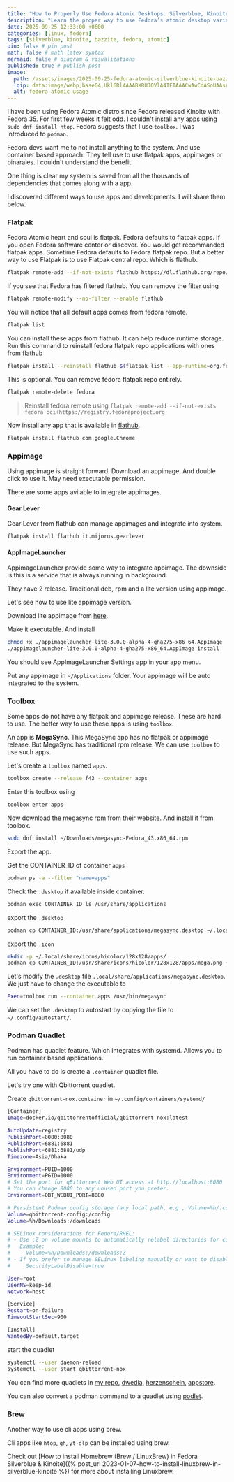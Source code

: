 ```yaml
---
title: "How to Properly Use Fedora Atomic Desktops: Silverblue, Kinoite, and Bazzite Explained"
description: "Learn the proper way to use Fedora’s atomic desktop variants—Silverblue, Kinoite, and Bazzite. This guide explains their unique features, package management, container workflows, and tips for a smooth, efficient experience on immutable Fedora desktops."
date: 2025-09-25 12:33:00 +0600
categories: [linux, fedora]
tags: [silverblue, kinoite, bazzite, fedora, atomic]
pin: false # pin post
math: false # math latex syntax
mermaid: false # diagram & visualizations
published: true # publish post
image:
  path: /assets/images/2025-09-25-fedora-atomic-silverblue-kinoite-bazzite-usage/cover.webp
  lqip: data:image/webp;base64,UklGRl4AAABXRUJQVlA4IFIAAACwAwCdASoUAAsAPzmGulOvKKWisAgB4CcJYgCw7Bcx8Vf7V27oAAD6c2jTpPubDweSQEc6d8Qeggy3Oz7QfRuEYK9UUS7FofziSlzBraW0oAAA
  alt: fedora atomic usage
---
```


I have been using Fedora Atomic distro since Fedora released Kinoite with Fedora 35. For first few weeks it felt odd. I couldn't install any apps using `sudo dnf install htop`. Fedora suggests that I use `toolbox`. I was introduced to `podman`. 

Fedora devs want me to not install anything to the system. And use container based approach. They tell use to use flatpak apps, appimages or binaraies. I couldn't understand the benefit.

One thing is clear my system is saved from all the thousands of dependencies that comes along with a app. 

I discovered different ways to use apps and developments. I will share them below.

### Flatpak

Fedora Atomic heart and soul is flatpak. Fedora defaults to flatpak apps. If you open Fedora software center or discover. You would get recommanded flatpak apps. Sometime Fedora defaults to Fedora flatpak repo. But a better way to use Flatpak is to use Flatpak central repo. Which is flathub.

```sh
flatpak remote-add --if-not-exists flathub https://dl.flathub.org/repo/flathub.flatpakrepo
```

If you see that Fedora has filtered flathub. You can remove the filter using
```sh
flatpak remote-modify --no-filter --enable flathub
```

You will notice that all default apps comes from fedora remote.
```sh
flatpak list
```

You can install these apps from flathub. It can help reduce runtime storage.
Run this command to reinstall fedora flatpak repo applications with ones from flathub
```sh
flatpak install --reinstall flathub $(flatpak list --app-runtime=org.fedoraproject.Platform --columns=application | tail -n +1 )
```

This is optional. You can remove fedora flatpak repo entirely.
```sh
flatpak remote-delete fedora
```
> Reinstall fedora remote using `flatpak remote-add --if-not-exists fedora oci+https://registry.fedoraproject.org`


Now install any app that is available in [flathub](https://flathub.org).

```sh
flatpak install flathub com.google.Chrome
```

### Appimage

Using appimage is straight forward. Download an appimage. And double click to use it. May need executable permission.

There are some apps avilable to integrate appimages.

#### Gear Lever

Gear Lever from flathub can manage appimages and integrate into system.

```sh
flatpak install flathub it.mijorus.gearlever
```

#### AppImageLauncher

AppimageLauncher provide some way to integrate appimage. The downside is this is a service that is always running in background.

They have 2 release. Traditional deb, rpm and a lite version using appimage.

Let's see how to use lite appimage version.

Download lite appimage from [here](https://github.com/TheAssassin/AppImageLauncher/releases).

Make it executable. And install
```sh
chmod +x ./appimagelauncher-lite-3.0.0-alpha-4-gha275-x86_64.AppImage
./appimagelauncher-lite-3.0.0-alpha-4-gha275-x86_64.AppImage install
```

You should see AppImageLauncher Settings app in your app menu.

Put any appimage in `~/Applications` folder. Your appimage will be auto integrated to the system.

### Toolbox

Some apps do not have any flatpak and appimage release. These are hard to use. The better way to use these apps is using `toolbox`.

An app is **MegaSync**. This MegaSync app has no flatpak or appimage release. But MegaSync has traditional rpm release. We can use `toolbox` to use such apps.


Let's create a `toolbox` named `apps`.
```sh
toolbox create --release f43 --container apps
```

Enter this toolbox using 
```sh
toolbox enter apps
```

Now download the megasync rpm from their website. And install it from toolbox.
```sh
sudo dnf install ~/Downloads/megasync-Fedora_43.x86_64.rpm
```

Export the app.

Get the CONTAINER_ID of container `apps`
```sh
podman ps -a --filter "name=apps"
```

Check the `.desktop` if available inside container.
```sh
podman exec CONTAINER_ID ls /usr/share/applications
```

export the `.desktop`
```sh
podman cp CONTAINER_ID:/usr/share/applications/megasync.desktop ~/.local/share/applications/megasync.desktop
```
export the `.icon`
```sh
mkdir -p ~/.local/share/icons/hicolor/128x128/apps/
podman cp CONTAINER_ID:/usr/share/icons/hicolor/128x128/apps/mega.png ~/.local/share/icons/hicolor/128x128/apps/
```

Let's modify the `.desktop` file `.local/share/applications/megasync.desktop`. We just have to change the executable to  
```sh
Exec=toolbox run --container apps /usr/bin/megasync
```

We can set the `.desktop` to autostart by copying the file to `~/.config/autostart/`.


### Podman Quadlet

Podman has quadlet feature. Which integrates with systemd. Allows you to run container based applications.

All you have to do is create a `.container` quadlet file.

Let's try one with Qbittorrent quadlet.

Create `qbittorrent-nox.container` in `~/.config/containers/systemd/`

```sh
[Container]
Image=docker.io/qbittorrentofficial/qbittorrent-nox:latest

AutoUpdate=registry
PublishPort=8080:8080
PublishPort=6881:6881
PublishPort=6881:6881/udp
Timezone=Asia/Dhaka

Environment=PUID=1000
Environment=PGID=1000
# Set the port for qBittorrent Web UI access at http://localhost:8080
# You can change 8080 to any unused port you prefer.
Environment=QBT_WEBUI_PORT=8080

# Persistent Podman config storage (any local path, e.g., Volume=%h/.config/qBittorrent:/config)
Volume=qbittorrent-config:/config
Volume=%h/Downloads:/downloads

# SELinux considerations for Fedora/RHEL:
# - Use :Z on volume mounts to automatically relabel directories for container access.
#   Example:
#     Volume=%h/Downloads:/downloads:Z
# - If you prefer to manage SELinux labeling manually or want to disable relabeling:
#     SecurityLabelDisable=true

User=root
UserNS=keep-id
Network=host

[Service]
Restart=on-failure
TimeoutStartSec=900

[Install]
WantedBy=default.target
```

start the quadlet
```sh
systemctl --user daemon-reload
systemctl --user start qbittorrent-nox
```

You can find more quadlets in [my repo](https://github.com/tazihad/podman-quadlets), [dwedia](https://github.com/dwedia/podmanQuadlets), [herzenschein](https://github.com/herzenschein/herz-quadlet), [appstore](https://github.com/containers/appstore).

You can also convert a podman command to a quadlet using [podlet](https://github.com/containers/podlet/releases).

### Brew

Another way to use cli apps using brew.

Cli apps like `htop`, `gh`, `yt-dlp` can be installed using brew.

Check out [How to install Homebrew (Brew / LinuxBrew) in Fedora Silverblue & Kinoite]({% post_url 2023-01-07-how-to-install-linuxbrew-in-silverblue-kinoite %}) for more about installing Linuxbrew.
